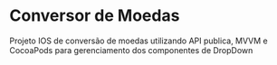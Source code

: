 # Conversor de Moedas

Projeto IOS de conversão de moedas utilizando API publica, MVVM e CocoaPods para gerenciamento dos componentes de DropDown
